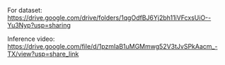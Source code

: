 For dataset:
https://drive.google.com/drive/folders/1qgOdfBJ6Yj2bh11iVFcxsUiO--Yu3Nyp?usp=sharing

Inference video: 
https://drive.google.com/file/d/1pzmIaB1uMGMmwg52V3tJvSPkAacm_-TX/view?usp=share_link
